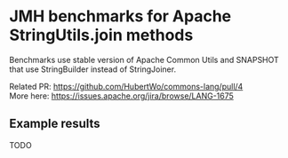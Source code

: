 # JMH benchmarks for Apache StringUtils.join methods

Benchmarks use stable version of Apache Common Utils and SNAPSHOT that use StringBuilder instead of StringJoiner.

Related PR: https://github.com/HubertWo/commons-lang/pull/4 \
More here: https://issues.apache.org/jira/browse/LANG-1675


## Example results
TODO
